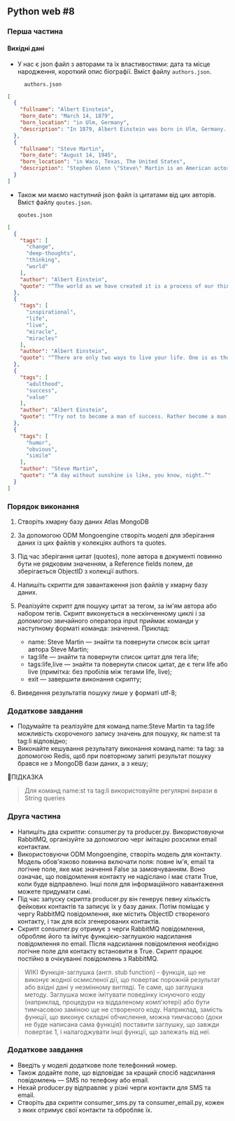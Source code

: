 ## Python web #8 

### Перша частина

#### Вихідні дані

- У нас є json файл з авторами та їх властивостями: дата та місце народження, короткий опис біографії. 
Вміст файлу `authors.json`.

        authors.json

```json
[
  {
    "fullname": "Albert Einstein",
    "born_date": "March 14, 1879",
    "born_location": "in Ulm, Germany",
    "description": "In 1879, Albert Einstein was born in Ulm, Germany. He completed his Ph.D. at the University of Zurich by 1909. His 1905 paper explaining the photoelectric effect, the basis of electronics, earned him the Nobel Prize in 1921. His first paper on Special Relativity Theory, also published in 1905, changed the world. After the rise of the Nazi party, Einstein made Princeton his permanent home, becoming a U.S. citizen in 1940. Einstein, a pacifist during World War I, stayed a firm proponent of social justice and responsibility. He chaired the Emergency Committee of Atomic Scientists, which organized to alert the public to the dangers of atomic warfare.At a symposium, he advised: \"In their struggle for the ethical good, teachers of religion must have the stature to give up the doctrine of a personal God, that is, give up that source of fear and hope which in the past placed such vast power in the hands of priests. In their labors they will have to avail themselves of those forces which are capable of cultivating the Good, the True, and the Beautiful in humanity itself. This is, to be sure a more difficult but an incomparably more worthy task . . . \" (\"Science, Philosophy and Religion, A Symposium,\" published by the Conference on Science, Philosophy and Religion in their Relation to the Democratic Way of Life, Inc., New York, 1941). In a letter to philosopher Eric Gutkind, dated Jan. 3, 1954, Einstein stated: \"The word god is for me nothing more than the expression and product of human weaknesses, the Bible a collection of honorable, but still primitive legends which are nevertheless pretty childish. No interpretation no matter how subtle can (for me) change this,\" (The Guardian, \"Childish superstition: Einstein's letter makes view of religion relatively clear,\" by James Randerson, May 13, 2008). D. 1955.While best known for his mass–energy equivalence formula E = mc2 (which has been dubbed \"the world's most famous equation\"), he received the 1921 Nobel Prize in Physics \"for his services to theoretical physics, and especially for his discovery of the law of the photoelectric effect\". The latter was pivotal in establishing quantum theory.Einstein thought that Newtonion mechanics was no longer enough to reconcile the laws of classical mechanics with the laws of the electromagnetic field. This led to the development of his special theory of relativity. He realized, however, that the principle of relativity could also be extended to gravitational fields, and with his subsequent theory of gravitation in 1916, he published a paper on the general theory of relativity. He continued to deal with problems of statistical mechanics and quantum theory, which led to his explanations of particle theory and the motion of molecules. He also investigated the thermal properties of light which laid the foundation of the photon theory of light.He was visiting the United States when Adolf Hitler came to power in 1933 and did not go back to Germany. On the eve of World War II, he endorsed a letter to President Franklin D. Roosevelt alerting him to the potential development of \"extremely powerful bombs of a new type\" and recommending that the U.S. begin similar research. This eventually led to what would become the Manhattan Project. Einstein supported defending the Allied forces, but largely denounced the idea of using the newly discovered nuclear fission as a weapon. Later, with Bertrand Russell, Einstein signed the Russell–Einstein Manifesto, which highlighted the danger of nuclear weapons."
  },
  {
    "fullname": "Steve Martin",
    "born_date": "August 14, 1945",
    "born_location": "in Waco, Texas, The United States",
    "description": "Stephen Glenn \"Steve\" Martin is an American actor, comedian, writer, playwright, producer, musician, and composer. He was raised in Southern California in a Baptist family, where his early influences were working at Disneyland and Knott's Berry Farm and working magic and comedy acts at these and other smaller venues in the area. His ascent to fame picked up when he became a writer for the Smothers Brothers Comedy Hour, and later became a frequent guest on the Tonight Show.In the 1970s, Martin performed his offbeat, absurdist comedy routines before packed houses on national tours. In the 1980s, having branched away from stand-up comedy, he became a successful actor, playwright, and juggler, and eventually earned Emmy, Grammy, and American Comedy awards."
  }
]
```

- Також ми маємо наступний json файл із цитатами від цих авторів.
Вміст файлу `qoutes.json`.

      qoutes.json
  
```json
[
  {
    "tags": [
      "change",
      "deep-thoughts",
      "thinking",
      "world"
    ],
    "author": "Albert Einstein",
    "quote": "“The world as we have created it is a process of our thinking. It cannot be changed without changing our thinking.”"
  },
  {
    "tags": [
      "inspirational",
      "life",
      "live",
      "miracle",
      "miracles"
    ],
    "author": "Albert Einstein",
    "quote": "“There are only two ways to live your life. One is as though nothing is a miracle. The other is as though everything is a miracle.”"
  },
  {
    "tags": [
      "adulthood",
      "success",
      "value"
    ],
    "author": "Albert Einstein",
    "quote": "“Try not to become a man of success. Rather become a man of value.”"
  },
  {
    "tags": [
      "humor",
      "obvious",
      "simile"
    ],
    "author": "Steve Martin",
    "quote": "“A day without sunshine is like, you know, night.”"
  }
]
```

### Порядок виконання

1. Створіть хмарну базу даних Atlas MongoDB
2. За допомогою ODM Mongoengine створіть моделі для зберігання даних із цих файлів у колекціях authors та quotes.
3. Під час зберігання цитат (quotes), поле автора в документі повинно бути не рядковим значенням, а Reference fields полем, де зберігається ObjectID з колекції authors.
4. Напишіть скрипти для завантаження json файлів у хмарну базу даних.

5. Реалізуйте скрипт для пошуку цитат за тегом, за ім'ям автора або набором тегів. Скрипт виконується в нескінченному циклі і за допомогою звичайного оператора input приймає команди у наступному форматі команда: значення. 
   Приклад:
    - name: Steve Martin — знайти та повернути список всіх цитат автора Steve Martin;
    - tag:life — знайти та повернути список цитат для тега life;
    - tags:life,live — знайти та повернути список цитат, де є теги life або live (примітка: без пробілів між тегами life, live);
    - exit — завершити виконання скрипту;
6. Виведення результатів пошуку лише у форматі utf-8;

### Додаткове завдання

- Подумайте та реалізуйте для команд name:Steve Martin та tag:life можливість скороченого запису значень для пошуку, як name:st та tag:li відповідно;
- Виконайте кешування результату виконання команд name: та tag: за допомогою Redis, щоб при повторному запиті результат пошуку брався не з MongoDB бази даних, а з кешу;

📌ПІДКАЗКА
>Для команд name:st та tag:li використовуйте регулярні вирази в String queries


### Друга частина

- Напишіть два скрипти: consumer.py та producer.py. Використовуючи RabbitMQ, організуйте за допомогою черг імітацію розсилки email контактам.
- Використовуючи ODM Mongoengine, створіть модель для контакту. Модель обов'язково повинна включати поля: повне ім'я, email та логічне поле, яке має значення False за замовчуванням. Воно означає, що повідомлення контакту не надіслано і має стати True, коли буде відправлено. Інші поля для інформаційного навантаження можете придумати самі.
- Під час запуску скрипта producer.py він генерує певну кількість фейкових контактів та записує їх у базу даних. Потім поміщає у чергу RabbitMQ повідомлення, яке містить ObjectID створеного контакту, і так для всіх згенерованих контактів.
- Скрипт consumer.py отримує з черги RabbitMQ повідомлення, обробляє його та імітує функцією-заглушкою надсилання повідомлення по email. Після надсилання повідомлення необхідно логічне поле для контакту встановити в True. Скрипт працює постійно в очікуванні повідомлень з RabbitMQ.


>WIKI
Функція-заглушка (англ. stub function) - функція, що не виконує жодної осмисленої дії, що повертає порожній результат або вхідні дані у незмінному вигляді. Те саме, що заглушка методу.
Заглушка може імітувати поведінку існуючого коду (наприклад, процедури на віддаленому комп'ютері) або бути тимчасовою заміною ще не створеного коду. Наприклад, замість функції, що виконує складні обчислення, можна тимчасово (доки не буде написана сама функція) поставити заглушку, що завжди повертає 1, і налагоджувати інші функції, що залежать від неї.

### Додаткове завдання​

- Введіть у моделі додаткове поле телефонний номер.
- Також додайте поле, що відповідає за кращий спосіб надсилання повідомлень — SMS по телефону або email.
- Нехай producer.py відправляє у різні черги контакти для SMS та email.
- Створіть два скрипти consumer_sms.py та consumer_email.py, кожен з яких отримує свої контакти та обробляє їх.
